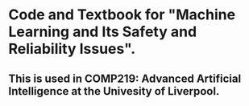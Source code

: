 # Code and Textbook for "Machine Learning and Its Safety and Reliability Issues". 

## This is used in COMP219: Advanced Artificial Intelligence at the Univesity of Liverpool. 
